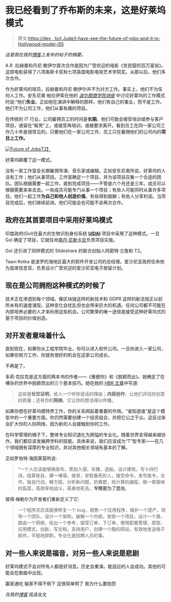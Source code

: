 # 我已经看到了乔布斯的未来，这是好莱坞模式

> 原文:[https://dev . to/j Jude/I-have-see-the-future-of-jobs-and-it-is-Hollywood-model-i55](https://dev.to/jjude/i-have-seen-the-future-of-jobs-and-it-is-hollywood-model-i55)

*这是我在我的[博客](https://jjude.com/future-of-jobs/)上发布的帖子的摘要。*

A.R .拉赫曼和丹尼·鲍伊尔首次合作是因为广受欢迎的电影《贫民窟的百万富翁》。这部电影获得了八项奥斯卡奖和七项英国电影电视艺术学院奖。从那以后，他们多次合作。

作为好莱坞的球员，拉赫曼和丹尼·鲍伊尔并不为对方工作。事实上，他们不为任何人工作。安东尼奥·帕拉伊索在他的 *[波尔图商学院讲座](https://www.youtube.com/watch?v=1HIVBmjtt5g)* 中讨论好莱坞的工作模式时说:“他们**失业**。正如他在演讲中解释的那样，他们有自己的事业，而不是工作。他们不为公司工作，他们从事有趣的项目。

在传统的 IT 行业，公司雇佣员工的时间是**长期**。他们可能会接受培训或参与客户项目，或留在“板凳”上，或接受再培训，或被要求离开。看到员工在同一家公司工作几十年是很常见的。只要他们在一家公司工作，员工只在雇佣他们的公司内的**项目上工作。**

[![Future of Jobs](../Images/1067168d69d04923bdbad27a16b885e7.png)T2】](https://res.cloudinary.com/practicaldev/image/fetch/s--tNyLfGLZ--/c_limit%2Cf_auto%2Cfl_progressive%2Cq_auto%2Cw_880/https://cdn.jjude.com/future-of-jobs.png)

好莱坞颠覆了这一模式。

没有一家工作室会长期雇佣导演、音乐家或编辑。正如安东尼奥所说，好莱坞的人没有工作；他们从事项目。工作室确定一个项目，并为该项目召集一个合适的团队。团队根据需要一起工作，直到完成项目——不管是六个月还是三年。成员可以根据需要来来去去。一些成员可能专门从事一个项目；有些人可能同时从事许多项目。他们一起工作**为自己和他人创造价值**。有些得到报酬；有些人分享利润。当项目完成后，他们继续前进。他们可能会也可能不会再次合作。

## 政府在其首要项目中采用好莱坞模式

印度政府(GoI)在最大的生物识别身份系统 [**UIDAI**](https://uidai.gov.in/) 项目中采用了这种模式。一旦 GoI 确定了项目，它就任命[南丹·尼勒卡尼](https://en.wikipedia.org/wiki/Nandan_Nilekani)负责项目实施。

GoI 还引进了同样模式的 Slideshare 的联合创始人阿密特·兰詹和 T2。

Taavi Kotka 是波罗的海地区最大的软件开发公司的总经理。爱沙尼亚政府任命他为首席信息官，负责设计广受欢迎的爱沙尼亚电子居留计划。

## [](#time-for-companies-to-embrace-this-model-is-now)现在是公司拥抱这种模式的时候了

技术正在渗透到每个领域。像区块链这样的新技术和 GDPR 这样的新法规正以前所未有的速度涌现。这种变化会扰乱但也会带来巨大的机遇。任何公司都不可能在内部培养必要的人才来利用这些机会。公司繁荣的唯一途径是接受这种好莱坞式的基于项目的价值创造。

## [](#what-it-means-for-developers)对开发者意味着什么

直到现在，如果你从工程学院毕业，你可以进入软件公司。一旦你进入一家公司，如果你努力工作，你就有很好的机会在这家公司成长。

不再是了。

多莉·克拉克是这方面的两本书的作者——《重塑你》和《脱颖而出》。她确定了在嘈杂的世界中脱颖而出的三个基本技巧。她在她的 [HBR 文章](https://hbr.org/2017/01/what-you-need-to-stand-out-in-a-noisy-world)中写道:

> 这些是**社交证明**，给人一个听你说话的理由；**内容创作**，让他们评估你创意的质量；还有你的**网络**，它让你的想法得以传播。

如果你想在好莱坞模特界工作，你的关系网起着重要的作用。“谁知道谁”是这个模型中的一个重要方面。你仍然需要创建一个投资组合，并把它公之于众。这反过来会扩大你的人际网络，因为新的人会接触到你的工作。

在科学管理的幌子下，整体专业知识退化为狭隘的专业化。随着世界变得越来越协作，我们都应该发展跨学科的技能。具体来说，我们应该成为“T”型专家——在几个领域拥有深厚的专业知识，并对其他相关领域有基本的了解。

正如罗伯特·海因莱茵所说:

> “一个人应该能够换尿布，策划入侵，杀猪，造船，设计建筑，写十四行诗，结算账目，建一堵墙，接骨，安慰垂死的人，接受命令，发号施令，合作，独自行动，解方程，分析新问题，扔粪肥，给计算机编程，做一顿美味的饭菜，高效率地战斗，英勇地死去。**专精是为了昆虫**。

彼得·梅勒尔为开发者们重新定义了它:

> 一个程序员应该能够修复一个 bug，销售一个应用程序，维护一个遗产，领导一个团队，设计一个架构，破解一个内核，安排一个项目，设计一个类，路由一个网络，给出一个参考，接受订单，下订单，使用配置管理，原型，应用模式，创新，写文档，支持用户，创建一个酷的网站，有效地发送电子邮件，平稳地辞职。专业化是招聘人员的事。

## [](#gospel-for-some-tragedy-for-others)对一些人来说是福音，对另一些人来说是悲剧

好莱坞模式不会对所有人都是好消息。历史会重演。能适应的人会成功。其他的可能会在歌曲中出现。

赢家通吃
输家不得不倒下
这很简单明了
我为什么要抱怨

*在我的[博客](https://jjude.com/future-of-jobs/)* 阅读全文